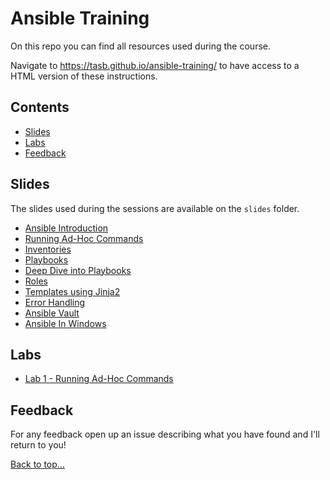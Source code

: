 # Ansible Training

On this repo you can find all resources used during the course.

Navigate to <https://tasb.github.io/ansible-training/> to have access to a HTML version of these instructions.

## Contents

- [Slides](#slides)
- [Labs](#labs)
- [Feedback](#feedback)
  
## Slides

The slides used during the sessions are available on the `slides` folder.

- [Ansible Introduction](slides/01.Introduction.pdf)
- [Running Ad-Hoc Commands](slides/02.RunninAdHocCommands.pdf)
- [Inventories](slides/03.Inventories.pdf)
- [Playbooks](slides/04.Playbooks.pdf)
- [Deep Dive into Playbooks](slides/05.DeepDivePlaybooks.pdf)
- [Roles](slides/06.Roles.pdf)
- [Templates using Jinja2](slides/07.Templates.pdf)
- [Error Handling](slides/08.ErrorHandling.pdf)
- [Ansible Vault](slides/09.Vault.pdf)
- [Ansible In Windows](slides/10.Windows.pdf)

## Labs

- [Lab 1 - Running Ad-Hoc Commands](labs/lab01.md)

## Feedback

For any feedback open up an issue describing what you have found and I'll return to you!

[Back to top…](README.md#contents)
